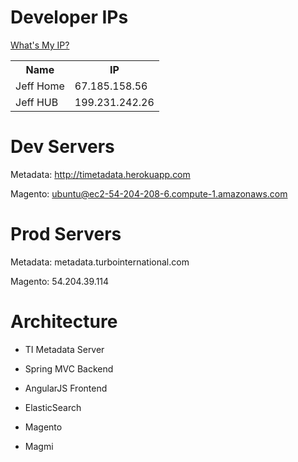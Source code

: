 Developer IPs
=============
[What's My IP?](http://www.whatismyip.com/)
<table>
  <tr>
    <th>Name</th>
    <th>IP</th>
  </tr>
  <tr>
    <td>Jeff Home</td>
    <td>67.185.158.56</td>
  </tr>
  <tr>
    <td>Jeff HUB</td>
    <td>199.231.242.26</td>
  </tr>
</table>

Dev Servers
===========
Metadata: http://timetadata.herokuapp.com

Magento: ubuntu@ec2-54-204-208-6.compute-1.amazonaws.com


Prod Servers
============
Metadata: metadata.turbointernational.com

Magento: 54.204.39.114


Architecture
============

* TI Metadata Server
 * Spring MVC Backend
 * AngularJS Frontend
 * ElasticSearch

* Magento

* Magmi
